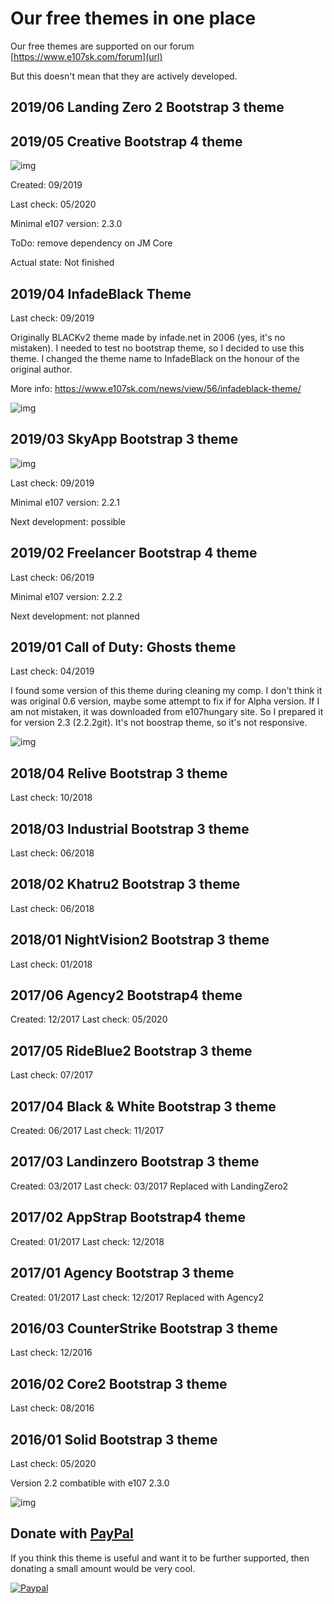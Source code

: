 # Our free themes in one place
Our free themes are supported on our forum [https://www.e107sk.com/forum](url)

But this doesn't mean that they are actively developed.

## 2019/06 Landing Zero 2 Bootstrap 3 theme



## 2019/05 Creative Bootstrap 4 theme

![img](https://www.e107sk.com/img/preview_creative_preview.png)

Created: 09/2019

Last check: 05/2020  

Minimal e107 version: 2.3.0

ToDo: remove dependency on JM Core 

Actual state: Not finished


## 2019/04 InfadeBlack Theme

Last check: 09/2019

Originally BLACKv2 theme made by infade.net in 2006 (yes, it's no mistaken). I needed to test no bootstrap theme, so I decided to use this theme. I changed the theme name to InfadeBlack on the honour of the original author.  

More info: https://www.e107sk.com/news/view/56/infadeblack-theme/

![img](https://www.e107sk.com/media/img/0x0/2019-09/e107_theme_infadeblack00.jpg)


## 2019/03 SkyApp Bootstrap 3 theme

![img](https://www.e107sk.com/media/img/0x0/2019-08/preview_skyapp.png)

Last check: 09/2019 

Minimal e107 version: 2.2.1

Next development: possible

## 2019/02 Freelancer Bootstrap 4 theme

Last check: 06/2019 

Minimal e107 version: 2.2.2

Next development: not planned


## 2019/01 Call of Duty: Ghosts theme

Last check: 04/2019

I found some version of this theme during cleaning my comp. I don't think it was original 0.6 version, maybe some attempt to fix if for Alpha version. If I am not mistaken, it was downloaded from e107hungary site. So I prepared it for version 2.3 (2.2.2git). 
It's not boostrap theme, so it's not responsive.

![img](https://www.e107sk.com/media/img/0x0/2019-11/cod_ghost01.jpg)


## 2018/04 Relive Bootstrap 3 theme

Last check: 10/2018 

## 2018/03 Industrial Bootstrap 3 theme

Last check: 06/2018 

## 2018/02 Khatru2 Bootstrap 3 theme

Last check: 06/2018 

## 2018/01 NightVision2 Bootstrap 3 theme

Last check: 01/2018 

## 2017/06 Agency2 Bootstrap4 theme

Created: 12/2017
Last check: 05/2020

## 2017/05 RideBlue2 Bootstrap 3 theme

Last check: 07/2017 

## 2017/04 Black & White Bootstrap 3 theme

Created: 06/2017
Last check: 11/2017 

## 2017/03 Landinzero Bootstrap 3 theme

Created: 03/2017
Last check: 03/2017 
Replaced with LandingZero2

## 2017/02 AppStrap Bootstrap4 theme

Created: 01/2017
Last check: 12/2018 

## 2017/01 Agency Bootstrap 3 theme

Created: 01/2017
Last check: 12/2017
Replaced with Agency2

## 2016/03 CounterStrike Bootstrap 3 theme

Last check: 12/2016

## 2016/02 Core2 Bootstrap 3 theme

Last check: 08/2016

## 2016/01 Solid Bootstrap 3 theme

Last check: 05/2020

Version 2.2 combatible with e107 2.3.0

![img](https://www.e107sk.com/img/preview_solid_responsive.png)



 
















## Donate with [PayPal](https://www.paypal.com/cgi-bin/webscr?cmd=_s-xclick&hosted_button_id=FKG5N3F6QL99J)

If you think this theme is useful and want it to be further supported, then donating a small amount would be very cool.

[![Paypal](https://www.paypalobjects.com/en_US/i/btn/btn_donateCC_LG.gif)](https://www.paypal.com/cgi-bin/webscr?cmd=_s-xclick&hosted_button_id=FKG5N3F6QL99J)








